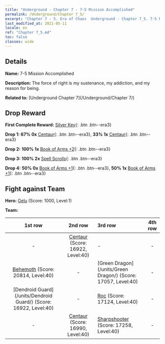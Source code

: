 ```yaml
---
title: "Underground - Chapter 7 - 7-5 Mission Accomplished"
permalink: /Underground/Chapter 7_5/
excerpt: "Chapter 7 - 5. Era of Chaos  Underground - Chapter 7_5. 7-5 Mission Accomplished"
last_modified_at: 2021-05-11
locale: en
ref: "Chapter 7_5.md"
toc: false
classes: wide
---
```


## Details

 **Name:** 7-5 Mission Accomplished

 **Description:** The force of right is my sustenance, my addiction, and my reason for being.

 **Related to:** [Underground Chapter 7](/Underground/Chapter 7/)

## Drop Reward

 **First Complete Reward:** [Silver Key](/Items/con_693/){: .btn .btn--era3}

 **Drop 1:** **67% 0x** [Centaur](/Items/unt_199/){: .btn .btn--era3}, **33% 1x** [Centaur](/Items/unt_199/){: .btn .btn--era3}

 **Drop 2:** **100% 1x** [Book of Arms +2](/Items/mat_32/){: .btn .btn--era3}

 **Drop 3:** **100% 2x** [Spell Scrolls](/Items/con_694/){: .btn .btn--era3}

 **Drop 4:** **50% 0x** [Book of Arms +1](/Items/mat_25/){: .btn .btn--era3}, **50% 1x** [Book of Arms +1](/Items/mat_25/){: .btn .btn--era3}


## Fight against Team
 **Hero:** [Gelu](/heroes/Gelu/) (Score: 1000, Level:1)

 **Team:**


  | 1st row | 2nd row | 3rd row | 4th row |
  |:----:|:----:|:----|:----:|
  | - | [Centaur](/units/Centaur/) (Score: 16922, Level:40)  | - | - |
  | [Behemoth](/units/Behemoth/) (Score: 20814, Level:40)  | - | [Green Dragon](/units/Green Dragon/) (Score: 17057, Level:40)  | - |
  | [Dendroid Guard](/units/Dendroid Guard/) (Score: 16922, Level:40)  | - | [Roc](/units/Roc/) (Score: 17124, Level:40)  | - |
  | - | [Centaur](/units/Centaur/) (Score: 16990, Level:40)  | [Sharpshooter](/units/Sharpshooter/) (Score: 17258, Level:40)  | - |


